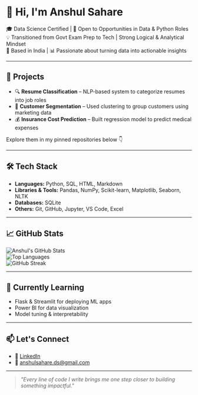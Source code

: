 
# 👋 Hi, I'm Anshul Sahare

🎓 Data Science Certified | 💼 Open to Opportunities in Data & Python Roles  
💡 Transitioned from Govt Exam Prep to Tech | Strong Logical & Analytical Mindset  
📍 Based in India | 📊 Passionate about turning data into actionable insights

---

## 🚀 Projects

- 🔍 **Resume Classification** – NLP-based system to categorize resumes into job roles  
- 🧬 **Customer Segmentation** – Used clustering to group customers using marketing data  
- 💰 **Insurance Cost Prediction** – Built regression model to predict medical expenses  

Explore them in my pinned repositories below 👇

---

## 🛠️ Tech Stack

- **Languages:** Python, SQL, HTML, Markdown  
- **Libraries & Tools:** Pandas, NumPy, Scikit-learn, Matplotlib, Seaborn, NLTK  
- **Databases:** SQLite  
- **Others:** Git, GitHub, Jupyter, VS Code, Excel  

---

## 📈 GitHub Stats

![Anshul's GitHub Stats](https://github-readme-stats.vercel.app/api?username=anshulsahare&show_icons=true&theme=github_dark)  
![Top Languages](https://github-readme-stats.vercel.app/api/top-langs/?username=anshulsahare&layout=compact&theme=github_dark)  
![GitHub Streak](https://streak-stats.demolab.com?user=anshulsahare&theme=github-dark&hide_border=true)

---

## 🌱 Currently Learning

- Flask & Streamlit for deploying ML apps  
- Power BI for data visualization  
- Model tuning & interpretability  

---

## 📫 Let's Connect

- 🔗 [LinkedIn](https://www.linkedin.com/in/anshulsahare)  
- 📧 anshulsahare.ds@gmail.com  

---

> _"Every line of code I write brings me one step closer to building something impactful."_  
